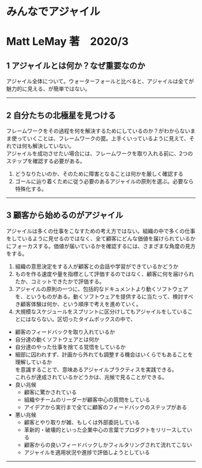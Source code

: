# みんなでアジャイル

# Matt LeMay 著　2020/3

## 1 アジャイルとは何か？なぜ重要なのか

アジャイル全体について。ウォーターフォールと比べると、アジャイルは全てが魅力的に見える、が簡単ではない。

---

## 2 自分たちの北極星を見つける

フレームワークをその過程を何を解決するためにしているのか？がわからないまま使っていくことは、フレームワークの罠。上手くいっているように見えて、それでは何も解決していない。  
アジャイルを成功させたい場合には、フレームワークを取り入れる前に、2つのステップを確認する必要がある。  
1.  どうなりたいのか、そのために障害となることは何かを厳しく確認する
1.  ゴールに辿り着くために従う必要のあるアジャイルの原則を選ぶ。必要なら特殊化する。

---

## 3 顧客から始めるのがアジャイル

アジャイルは多くの仕事をこなすための考え方ではない。組織の中で多くの仕事をしているように見せるのではなく、全て顧客にどんな価値を届けられているかにフォーカスする。価値が届いているかを確認するには、さまざまな角度の見方をする。  
1. 組織の意思決定をする人が顧客との会話や学習ができているかどうか
1. ものを作る速度や量を指標として評価するのではなく、顧客に何を届けられたか、コミットできたかで評価する。
1. アジャイルの原則の一つに、包括的なドキュメントより動くソフトウェアを、というものがある。動くソフトウェアを提供するに当たって、検討すべき顧客体験は何か、という順序で考えを進めていく。
1. 大規模なスケジュールをスプリントに区分けしてもアジャイルをしていることにはならない。区切ったタイムボックスの中で、
 - 顧客のフィードバックを取り入れているか
 - 自分達の動くソフトウェアとは何か
 - 自分達のやった仕事を捨てる覚悟をしているか
 - 細部に囚われすず、計画から外れても調整する機会はいくらでもあることを理解しているか  
を意識することで、意味あるアジャイルプラクティスを実践できる。  
これらが達成されているかどうかは、兆候で見ることができる。
 - 良い兆候 
   - 顧客に驚かされている
   - 組織やチームのリーダーが顧客中心の質問をしている
   - アイデアから実行まで全てに顧客のフィードバックのステップがある  
- 悪い兆候
   - 顧客とやり取りが雑、もしくは外部委託している
   - 革新的・破壊的といった企業中心の言葉でプロダクトをリリースしている
   - 顧客からの良いフィードバックしかフィルタリングされて流れてこない
   - アジャイルを適用状況や進捗で評価しようとしている

---